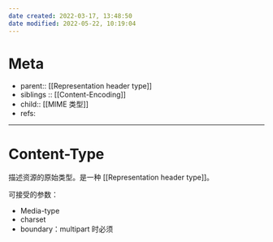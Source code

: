 ```yaml
---
date created: 2022-03-17, 13:48:50
date modified: 2022-05-22, 10:19:04
---
```


# Meta

- parent:: [[Representation header type]]
- siblings :: [[Content-Encoding]]
- child:: [[MIME 类型]]
- refs:

---

# Content-Type

描述资源的原始类型。是一种 [[Representation header type]]。

可接受的参数：

- Media-type
- charset
- boundary：multipart 时必须
